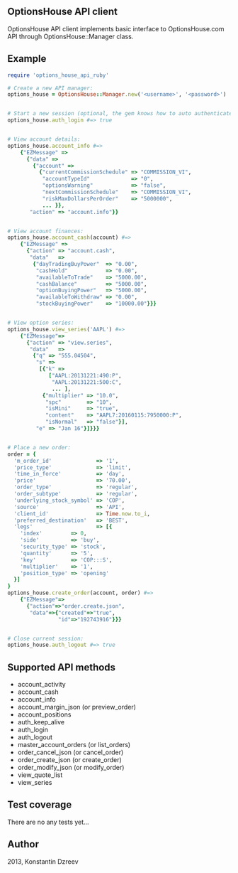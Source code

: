 ## OptionsHouse API client

OptionsHouse API client implements basic interface to OptionsHouse.com API through OptionsHouse::Manager class.


## Example

```ruby
require 'options_house_api_ruby'

# Create a new API manager:
options_house = OptionsHouse::Manager.new('<username>', '<password>')


# Start a new session (optional, the gem knows how to auto authenticate):
options_house.auth_login #=> true


# View account details:
options_house.account_info #=>
    {"EZMessage" =>
      {"data" =>
        {"account" =>
          {"currentCommissionSchedule" => "COMMISSION_VI",
           "accountTypeId"             => "0",
           "optionsWarning"            => "false",
           "nextCommissionSchedule"    => "COMMISSION_VI",
           "riskMaxDollarsPerOrder"    => "5000000",
           ... }},
       "action" => "account.info"}}


# View account finances:
options_house.account_cash(account) #=>
    {"EZMessage" =>
      {"action" => "account.cash",
       "data"   =>
        {"dayTradingBuyPower"  => "0.00",
         "cashHold"            => "0.00",
         "availableToTrade"    => "5000.00",
         "cashBalance"         => "5000.00",
         "optionBuyingPower"   => "5000.00",
         "availableToWithdraw" => "0.00",
         "stockBuyingPower"    => "10000.00"}}}


# View option series:
options_house.view_series('AAPL') #=>
    {"EZMessage"=>
      {"action" => "view.series",
       "data"   =>
        {"q" => "555.04504",
         "s" =>
          [{"k" =>
             ["AAPL:20131221:490:P",
              "AAPL:20131221:500:C",
              ... ],
           {"multiplier" => "10.0",
            "spc"        => "10",
            "isMini"     => "true",
            "content"    => "AAPL7:20160115:7950000:P",
            "isNormal"   => "false"}],
         "e" => "Jan 16"}]}}}


# Place a new order:
order = {
  'm_order_id'              => '1',
  'price_type'              => 'limit',
  'time_in_force'           => 'day',
  'price'                   => '70.00',
  'order_type'              => 'regular',
  'order_subtype'           => 'regular',
  'underlying_stock_symbol' => 'COP',
  'source'                  => 'API',
  'client_id'               => Time.now.to_i,
  'preferred_destination'   => 'BEST',
  'legs'                    => [{
    'index'         => 0,
    'side'          => 'buy',
    'security_type' => 'stock',
    'quantity'      => '5',
    'key'           => 'COP:::S',
    'multiplier'    => '1',
    'position_type' => 'opening'
  }]
}
options_house.create_order(account, order) #=>
    {"EZMessage"=>
      {"action"=>"order.create.json",
       "data"=>{"created"=>"true",
                "id"=>"192743916"}}}


# Close current session:
options_house.auth_logout #=> true
```


## Supported API methods

* account_activity
* account_cash
* account_info
* account_margin_json (or preview_order)
* account_positions
* auth_keep_alive
* auth_login
* auth_logout
* master_account_orders (or list_orders)
* order_cancel_json (or cancel_order)
* order_create_json (or create_order)
* order_modify_json (or modify_order)
* view_quote_list
* view_series


## Test coverage

There are no any tests yet...

## Author

2013, Konstantin Dzreev